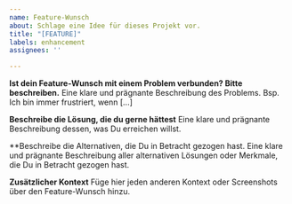 ```yaml
---
name: Feature-Wunsch
about: Schlage eine Idee für dieses Projekt vor.
title: "[FEATURE]"
labels: enhancement
assignees: ''

---
```


**Ist dein Feature-Wunsch mit einem Problem verbunden? Bitte beschreiben.**
Eine klare und prägnante Beschreibung des Problems. Bsp. Ich bin immer frustriert, wenn [...]

**Beschreibe die Lösung, die du gerne hättest**
Eine klare und prägnante Beschreibung dessen, was Du erreichen willst.

**Beschreibe die Alternativen, die Du in Betracht gezogen hast.
Eine klare und prägnante Beschreibung aller alternativen Lösungen oder Merkmale, die Du in Betracht gezogen hast.

**Zusätzlicher Kontext**
Füge hier jeden anderen Kontext oder Screenshots über den Feature-Wunsch hinzu.
